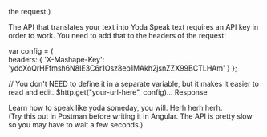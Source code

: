 the request.)

The API that translates your text into Yoda Speak text requires an API key in order to work. You need to add that to the headers of the request:

var config = {  
    headers: {
        'X-Mashape-Key': 'ydoXoQrHFfmsh6N8IE3C6r1Osz8ep1MAkh2jsnZZX99BCTLHAm'
    }
};

// You don't NEED to define it in a separate variable, but it makes it easier to read and edit.
$http.get("your-url-here", config)...
Response

Learn how to speak like yoda someday, you will. Herh herh herh.  
(Try this out in Postman before writing it in Angular. The API is pretty slow so you may have to wait a few seconds.)


